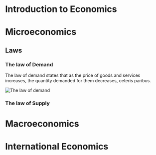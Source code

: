 # Introduction to Economics

# Microeconomics

## Laws

### The law of Demand
The law of demand states that as the price of goods and services increases, the quantity demanded for them decreases, ceteris paribus.

![The law of demand](lod.png)

### The law of Supply

# Macroeconomics

# International Economics
